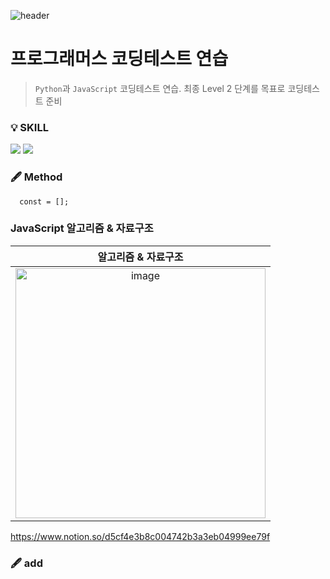 
![header](https://capsule-render.vercel.app/api?type=wave&color=auto&height=200&section=header&text=&fontSize=20)
# 프로그래머스 코딩테스트 연습
>`Python`과 `JavaScript` 코딩테스트 연습. 최종 Level 2 단계를 목표로 코딩테스트 준비 
  

### 💡 SKILL
<img src="https://img.shields.io/badge/JavaScript-{배경 색깔}?style={스타일}&logo=javascript&logoColor={로고 색깔}"/>  <img src="https://img.shields.io/badge/Python-pink?style={스타일}&logo=python&logoColor={로고 색깔}"/>



### 🖋 Method

```
  const = [];
```


### JavaScript 알고리즘 & 자료구조
|               알고리즘 & 자료구조                | 
| :---------------------------------------------: | 
| <img width="400" alt="image" src="https://img-c.udemycdn.com/course/240x135/4305113_68d5_4.jpg"> | 

https://www.notion.so/d5cf4e3b8c004742b3a3eb04999ee79f

### 🖋 add
